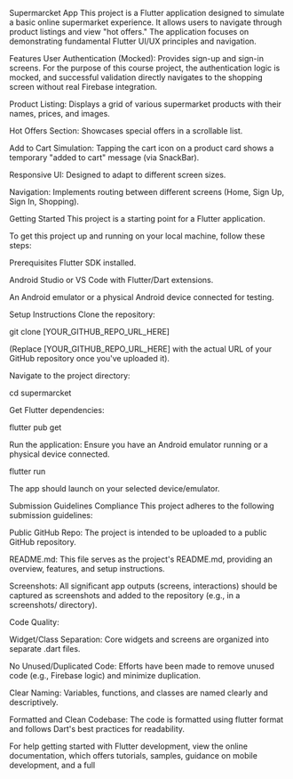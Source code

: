 Supermarcket App
This project is a Flutter application designed to simulate a basic online supermarket experience. It allows users to navigate through product listings and view "hot offers." The application focuses on demonstrating fundamental Flutter UI/UX principles and navigation.

Features
User Authentication (Mocked): Provides sign-up and sign-in screens. For the purpose of this course project, the authentication logic is mocked, and successful validation directly navigates to the shopping screen without real Firebase integration.

Product Listing: Displays a grid of various supermarket products with their names, prices, and images.

Hot Offers Section: Showcases special offers in a scrollable list.

Add to Cart Simulation: Tapping the cart icon on a product card shows a temporary "added to cart" message (via SnackBar).

Responsive UI: Designed to adapt to different screen sizes.

Navigation: Implements routing between different screens (Home, Sign Up, Sign In, Shopping).

Getting Started
This project is a starting point for a Flutter application.

To get this project up and running on your local machine, follow these steps:

Prerequisites
Flutter SDK installed.

Android Studio or VS Code with Flutter/Dart extensions.

An Android emulator or a physical Android device connected for testing.

Setup Instructions
Clone the repository:

git clone [YOUR_GITHUB_REPO_URL_HERE]


(Replace [YOUR_GITHUB_REPO_URL_HERE] with the actual URL of your GitHub repository once you've uploaded it).

Navigate to the project directory:

cd supermarcket


Get Flutter dependencies:

flutter pub get


Run the application:
Ensure you have an Android emulator running or a physical device connected.

flutter run


The app should launch on your selected device/emulator.

Submission Guidelines Compliance
This project adheres to the following submission guidelines:

Public GitHub Repo: The project is intended to be uploaded to a public GitHub repository.

README.md: This file serves as the project's README.md, providing an overview, features, and setup instructions.

Screenshots: All significant app outputs (screens, interactions) should be captured as screenshots and added to the repository (e.g., in a screenshots/ directory).

Code Quality:

Widget/Class Separation: Core widgets and screens are organized into separate .dart files.

No Unused/Duplicated Code: Efforts have been made to remove unused code (e.g., Firebase logic) and minimize duplication.

Clear Naming: Variables, functions, and classes are named clearly and descriptively.

Formatted and Clean Codebase: The code is formatted using flutter format and follows Dart's best practices for readability.

For help getting started with Flutter development, view the online documentation, which offers tutorials, samples, guidance on mobile development, and a full